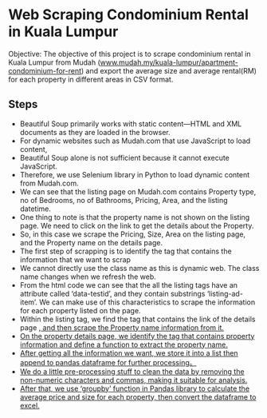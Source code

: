 # Web Scraping Condominium Rental in Kuala Lumpur

Objective: The objective of this project is to scrape condominium rental in Kuala Lumpur from Mudah (www.mudah.my/kuala-lumpur/apartment-condominium-for-rent) and export the average size and average rental(RM) for each property in different areas in CSV format.

## Steps

* Beautiful Soup primarily works with static content—HTML and XML documents as they are loaded in the browser. 
* For dynamic websites such as Mudah.com that use JavaScript to load content, 
* Beautiful Soup alone is not sufficient because it cannot execute JavaScript.
* Therefore, we use Selenium library in Python to load dynamic content from Mudah.com.
* We can see that the listing page on Mudah.com contains Property type, no of Bedrooms, no of Bathrooms, Pricing, Area, and the listing datetime. 
* One thing to note is that the property name is not shown on the listing page. We need to click on the link to get the details about the Property.
* So, in this case we scrape the Pricing, Size, Area on the listing page, and the Property name on the details page.
* The first step of scrapping is to identify the tag that contains the information that we want to scrap
* We cannot directly use the class name as this is dynamic web. The class name changes when we refresh the web.
* From the html code we can see that the all the listing tags have an attribute called ‘data-testid’, and they contain substrings ‘listing-ad-item’. We can make use of this characteristics to scrape the information for each property listed on the page.
* Within the listing tag, we find the tag that contains the link of the details page <a href=“”>, and then scrape the Property name information from it.
* On the property details page, we identify the tag that contains property information and define a function to extract the property name.
* After getting all the information we want, we store it into a list then append to pandas dataframe for further processing。
* We do a little pre-processing stuff to clean the data by removing the non-numeric characters and commas, making it suitable for analysis.
* After that, we use ‘groupby’ function in Pandas library to calculate the average price and size for each property, then convert the dataframe to excel.
